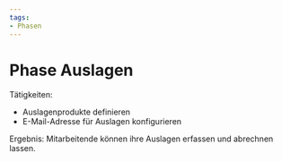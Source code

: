 ```yaml
---
tags:
- Phasen
---
```

# Phase Auslagen

Tätigkeiten:

- Auslagenprodukte definieren
- E-Mail-Adresse für Auslagen konfigurieren 

Ergebnis: Mitarbeitende können ihre Auslagen erfassen und abrechnen lassen.